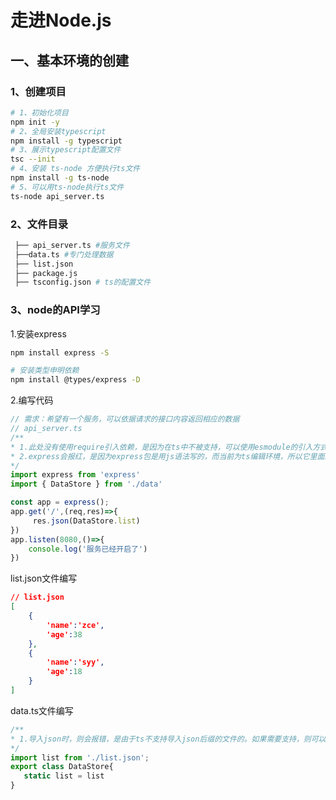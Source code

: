 # 走进Node.js  
 

## 一、基本环境的创建

### 1、创建项目

```bash
# 1、初始化项目
npm init -y
# 2、全局安装typescript
npm install -g typescript
# 3、展示typescript配置文件
tsc --init
# 4、安装 ts-node 方便执行ts文件
npm install -g ts-node
# 5、可以用ts-node执行ts文件
ts-node api_server.ts

```

### 2、文件目录

```bash
 ├── api_server.ts #服务文件
 ├──data.ts #专门处理数据
 ├── list.json 
 ├── package.js 
 ├── tsconfig.json # ts的配置文件 
```

### 3、node的API学习

1.安装express

```bash
npm install express -S

# 安装类型申明依赖
npm install @types/express -D
```

2.编写代码

```typescript
// 需求：希望有一个服务，可以依据请求的接口内容返回相应的数据
// api_server.ts
/**
* 1.此处没有使用require引入依赖，是因为在ts中不被支持，可以使用esmodule的引入方式
* 2.express会报红，是因为express包是用js语法写的，而当前为ts编辑环境，所以它里面的数据类型是不被支持的，因此需要对他进行声明。安装依赖 npm install @types/express -D
*/ 
import express from 'express' 
import { DataStore } from './data'

const app = express();
app.get('/',(req,res)=>{
     res.json(DataStore.list)
})
app.listen(8080,()=>{
    console.log('服务已经开启了')
})
```

list.json文件编写

```json
// list.json
[
    {
        'name':'zce',
        'age':38
    },
    {
        'name':'syy',
        'age':18
    }
]
```

data.ts文件编写

```typescript
/**
* 1.导入json时，则会报错，是由于ts不支持导入json后缀的文件的。如果需要支持，则可以在tsconfig.json文件中配置resolveJsonModule为true
*/
import list from './list.json';
export class DataStore{
   static list = list   
}
```























<ClientOnly>
  <Valine></Valine>
</ClientOnly>
